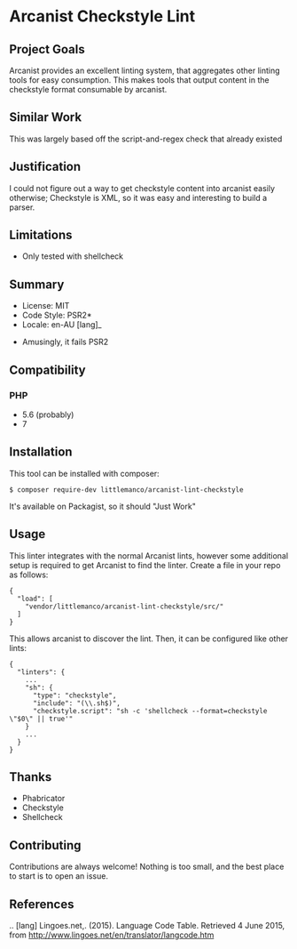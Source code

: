 # Arcanist Checkstyle Lint

## Project Goals 

Arcanist provides an excellent linting system, that aggregates other linting tools for easy consumption. This makes
tools that output content in the checkstyle format consumable by arcanist.

## Similar Work

This was largely based off the script-and-regex check that already existed

## Justification

I could not figure out a way to get checkstyle content into arcanist easily otherwise; Checkstyle is XML, so it was easy
and interesting to build a parser.

## Limitations

- Only tested with shellcheck


## Summary

- License: MIT
- Code Style: PSR2*
- Locale: en-AU [lang]_

* Amusingly, it fails PSR2

## Compatibility

### PHP

- 5.6 (probably)
- 7

## Installation

This tool can be installed with composer:

```
$ composer require-dev littlemanco/arcanist-lint-checkstyle
```

It's available on Packagist, so it should "Just Work"

## Usage

This linter integrates with the normal Arcanist lints, however some additional setup is required to get Arcanist to find
the linter. Create a file in your repo as follows:

```
{
  "load": [
    "vendor/littlemanco/arcanist-lint-checkstyle/src/"
  ]
}
```

This allows arcanist to discover the lint. Then, it can be configured like other lints:

```
{
  "linters": {
    ...
    "sh": {
      "type": "checkstyle",
      "include": "(\\.sh$)",
      "checkstyle.script": "sh -c 'shellcheck --format=checkstyle \"$0\" || true'"
    }
    ...
  }
}

```

## Thanks

- Phabricator
- Checkstyle
- Shellcheck

## Contributing

Contributions are always welcome! Nothing is too small, and the best place to start is to open an issue.

## References

.. [lang] Lingoes.net,. (2015). Language Code Table. Retrieved 4 June 2015, from http://www.lingoes.net/en/translator/langcode.htm